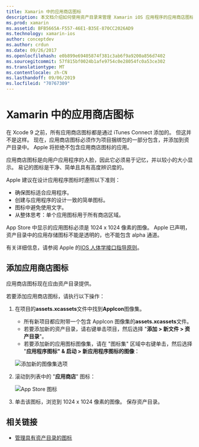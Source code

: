 ```yaml
---
title: Xamarin 中的应用商店图标
description: 本文档介绍如何使用资产目录来管理 Xamarin iOS 应用程序的应用商店图标。 以前，应用商店图标通过 iTunes Connect 进行管理。
ms.prod: xamarin
ms.assetid: BFB5665A-F557-46E1-B35E-870CC2026AD9
ms.technology: xamarin-ios
author: conceptdev
ms.author: crdun
ms.date: 09/26/2017
ms.openlocfilehash: e0b899e69405874f381c3ab6f9a9200a856d7402
ms.sourcegitcommit: 57f815bf0024b1afe9754c0e28054fc0a53ce302
ms.translationtype: MT
ms.contentlocale: zh-CN
ms.lasthandoff: 09/06/2019
ms.locfileid: "70767309"
---
```

# <a name="app-store-icons-in-xamarinios"></a>Xamarin 中的应用商店图标

在 Xcode 9 之前，所有应用商店图标都是通过 iTunes Connect 添加的。 但这并不是这样。 现在，应用商店图标必须作为项目捆绑包的一部分包含，并添加到资产目录中。 Apple 将拒绝不包含应用商店图标的应用。

应用商店图标是向用户应用程序的人脸，因此它必须易于记忆，并以较小的大小显示。 易记的图标是干净、简单且具有高度辨识度的。

Apple 建议在设计应用程序图标时遵照以下准则：

- 确保图标适合应用程序。
- 创建与应用程序的设计一致的简单图标。
- 图标中避免使用文字。
- 从整体思考：单个应用图标用于所有商店区域。

App Store 中显示的应用图标必须是 1024 x 1024 像素的图像。  Apple 已声明，资产目录中的应用存储图标不能是透明的，也不能包含 alpha 通道。

有关详细信息，请参阅 Apple 的[IOS 人体学接口指导原则](https://developer.apple.com/ios/human-interface-guidelines/icons-and-images/image-size-and-resolution/)。

## <a name="adding-an-app-store-icon"></a>添加应用商店图标

应用商店图标现在应由资产目录提供。 

若要添加应用商店图标，请执行以下操作：

1. 在项目的**assets.xcassets**文件中找到**AppIcon**图像集。 
    - 所有新项目都应附带一个包含 AppIcon 图像集的**assets.xcassets**文件。
    - 若要添加新的资产目录，请右键单击项目，然后选择 "**添加 > 新文件 > 资产目录**"。
    - 若要添加新的应用图标图像集，请在 "图标集" 区域中右键单击，然后选择 "**应用程序图标" & 启动 > 新应用程序图标的图像**：

    ![添加新的图像集选项](app-store-icon-images/image1.png)

2. 滚动到列表中的 "**应用商店**" 图标：

    ![App Store 图标](app-store-icon-images/image2.png)

3. 单击该图标，浏览到 1024 x 1024 像素的图像。 保存资产目录。

## <a name="related-links"></a>相关链接

- [管理具有资产目录的图标](~/ios/app-fundamentals/images-icons/app-icons.md#managing)
